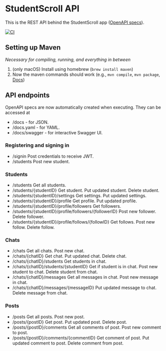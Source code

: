 # StudentScroll API

This is the REST API behind the StudentScroll app ([OpenAPI specs](https://studentscroll.net/api/v1/docs/swagger)).

[![CI](https://github.com/Leo-Lem/StudentScrollAPI/actions/workflows/maven.yml/badge.svg)](https://github.com/Leo-Lem/StudentScrollAPI/actions/workflows/maven.yml)

## Setting up Maven

_Necessary for compiling, running, and everything in between_

1. (only macOS) Install using homebrew (`brew install maven`)
2. Now the maven commands should work (e.g., `mvn compile`, `mvn package`, [Docs](https://maven.apache.org/guides/getting-started/maven-in-five-minutes.html))

## API endpoints

OpenAPI specs are now automatically created when executing. They can be accessed at

- /docs - for JSON.
- /docs.yaml - for YAML.
- /docs/swagger - for interactive Swagger UI.

### Registering and signing in

- /signin Post credentials to receive JWT.
- /students Post new student.

### Students

- /students Get all students.
- /students/{studentID} Get student. Put updated student. Delete student.
- /students/{studentID}/settings Get settings. Put updated settings.
- /students/{studentID}/profile Get profile. Put updated profile.
- /students/{studentID}/profile/followers Get followers.
- /students/{studentID}/profile/followers/{followerID} Post new follower. Delete follower.
- /students/{studentID}/profile/follows/{followID} Get follows. Post new follow. Delete follow.

### Chats

- /chats Get all chats. Post new chat.
- /chats/{chatID} Get chat. Put updated chat. Delete chat.
- /chats/{chatID}/students Get students in chat.
- /chats/{chatID}/students/{studentID} Get if student is in chat. Post new student to chat. Delete student from chat.
- /chats/{chatID}/messages Get all messages in chat. Post new message in chat.
- /chats/{chatID}/messages/{messageID} Put updated message to chat. Delete message from chat.

### Posts

- /posts Get all posts. Post new post.
- /posts/{postID} Get post. Put updated post. Delete post.
- /posts/{postID}/comments Get all comments of post. Post new comment to post.
- /posts/{postID}/comments/{commentID} Get comment of post. Put updated comment to post. Delete comment from post.
